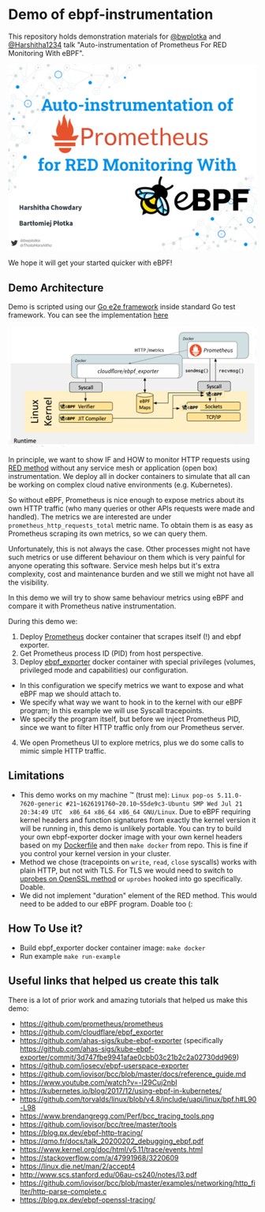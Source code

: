 # Demo of ebpf-instrumentation

This repository holds demonstration materials for [@bwplotka](https://bwplotka.dev) and [@Harshitha1234](https://github.com/Harshitha1234) talk "Auto-instrumentation of Prometheus For RED Monitoring With eBPF".

![Talk](red.png)

We hope it will get your started quicker with eBPF!

## Demo Architecture

Demo is scripted using our [Go e2e framework](https://github.com/efficientgo/e2e) inside standard Go test framework. You can see the implementation [here](./examples/ebpf_test.go)

![arch](arch.png)

In principle, we want to show IF and HOW to monitor HTTP requests using [RED method](https://grafana.com/blog/2018/08/02/the-red-method-how-to-instrument-your-services/) without any service mesh or application (open box) instrumentation. We deploy all in docker containers to simulate that all can be working on complex cloud native environments (e.g. Kubernetes).

So without eBPF, Prometheus is nice enough to expose metrics about its own HTTP traffic (who many queries or other APIs requests were made and handled). The metrics we are interested are under `prometheus_http_requests_total` metric name. To obtain them is as easy as Prometheus scraping its own metrics, so we can query them. 

Unfortunately, this is not always the case. Other processes might not have such metrics or use different behaviour on them which is very painful for anyone operating this software. Service mesh helps but it's extra complexity, cost and maintenance burden and we still we might not have all the visibility.

In this demo we will try to show same behaviour metrics using eBPF and compare it with Prometheus native instrumentation.

During this demo we:

1. Deploy [Prometheus](https://github.com/prometheus/prometheus) docker container that scrapes itself (!) and ebpf exporter.
2. Get Prometheus process ID (PID) from host perspective.
3. Deploy [ebpf_exporter](https://github.com/cloudflare/ebpf_exporter) docker container with special privileges (volumes, privileged mode and capabilities) our configuration.
 * In this configuration we specify metrics we want to expose and what eBPF map we should attach to.
 * We specify what way we want to hook in to the kernel with our eBPF program; In this example we will use Syscall tracepoints.
 * We specify the program itself, but before we inject Prometheus PID, since we want to filter HTTP traffic only from our Prometheus server.
4. We open Prometheus UI to explore metrics, plus we do some calls to mimic simple HTTP traffic.

## Limitations

* This demo works on my machine ™️ (trust me): `Linux pop-os 5.11.0-7620-generic #21~1626191760~20.10~55de9c3-Ubuntu SMP Wed Jul 21 20:34:49 UTC  x86_64 x86_64 x86_64 GNU/Linux`. Due to eBPF requiring kernel headers and function signatures from exactly the kernel version it will be running in, this demo is unlikely portable. You can try to build your own ebpf-exporter docker image with your own kernel headers based on my [Dockerfile](exporter/Dockerfile) and then `make docker` from repo. This is fine if you control your kernel version in your cluster.
* Method we chose (tracepoints on `write`, `read`, `close` syscalls) works with plain HTTP, but not with TLS. For TLS we would need to switch to [uprobes on OpenSSL method](ttps://blog.px.dev/ebpf-openssl-tracing//) or `uprobes` hooked into go specifically. Doable.
* We did not implement "duration" element of the RED method. This would need to be added to our eBPF program. Doable too (:

## How To Use it?

* Build ebpf_exporter docker container image: `make docker`
* Run example `make run-example`

## Useful links that helped us create this talk

There is a lot of prior work and amazing tutorials that helped us make this demo:
 
* https://github.com/prometheus/prometheus
* https://github.com/cloudflare/ebpf_exporter
* https://github.com/ahas-sigs/kube-ebpf-exporter (specifically https://github.com/ahas-sigs/kube-ebpf-exporter/commit/3d747fbe9941afae0cbb03c21b2c2a02730dd969)
* https://github.com/josecv/ebpf-userspace-exporter
* https://github.com/iovisor/bcc/blob/master/docs/reference_guide.md
* https://www.youtube.com/watch?v=-I29Cuj2nbI
* https://kubernetes.io/blog/2017/12/using-ebpf-in-kubernetes/
* https://github.com/torvalds/linux/blob/v4.8/include/uapi/linux/bpf.h#L90-L98
* https://www.brendangregg.com/Perf/bcc_tracing_tools.png
* https://github.com/iovisor/bcc/tree/master/tools
* https://blog.px.dev/ebpf-http-tracing/
* https://qmo.fr/docs/talk_20200202_debugging_ebpf.pdf
* https://www.kernel.org/doc/html/v5.11/trace/events.html
* https://stackoverflow.com/a/47991968/3220609
* https://linux.die.net/man/2/accept4
* http://www.scs.stanford.edu/06au-cs240/notes/l3.pdf
* https://github.com/iovisor/bcc/blob/master/examples/networking/http_filter/http-parse-complete.c
* https://blog.px.dev/ebpf-openssl-tracing/